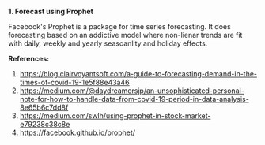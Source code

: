 **1. Forecast using Prophet**

Facebook's Prophet is a package for time series forecasting. It does forecasting based on an addictive model where non-lienar trends are fit with daily, weekly and yearly seasoanlity and holiday effects.


**References:**
1. https://blog.clairvoyantsoft.com/a-guide-to-forecasting-demand-in-the-times-of-covid-19-1e5f88e43a46
2. https://medium.com/@daydreamersjp/an-unsophisticated-personal-note-for-how-to-handle-data-from-covid-19-period-in-data-analysis-8e65b6c7dd8f
3. https://medium.com/swlh/using-prophet-in-stock-market-e79238c38c8e
4. https://facebook.github.io/prophet/
